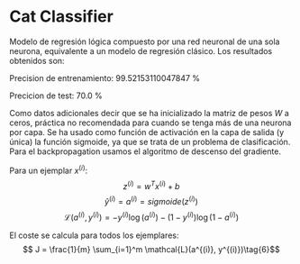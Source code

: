 
# Cat Classifier

Modelo de regresión lógica compuesto por una red neuronal de una sola neurona, equivalente a un modelo de regresión clásico.
Los resultados obtenidos son:

Precision de entrenamiento: 99.52153110047847 %

Precicion de test: 70.0 %

Como datos adicionales decir que se ha inicializado la matriz de pesos $W$ a ceros, práctica no recomendada para cuando se tenga más de una neurona por capa. Se ha usado como función de activación en la capa de salida (y única) la función sigmoide, ya que se trata de un problema de clasificación. Para el backpropagation usamos el algoritmo de descenso del gradiente.

Para un ejemplar $x^{(i)}$:
$$z^{(i)} = w^T x^{(i)} + b \tag{1}$$
$$\hat{y}^{(i)} = a^{(i)} = sigmoide(z^{(i)})\tag{2}$$ 
$$ \mathcal{L}(a^{(i)}, y^{(i)}) =  - y^{(i)}  \log(a^{(i)}) - (1-y^{(i)} )  \log(1-a^{(i)})\tag{3}$$

El coste se calcula para todos los ejemplares:
$$ J = \frac{1}{m} \sum_{i=1}^m \mathcal{L}(a^{(i)}, y^{(i)})\tag{6}$$
